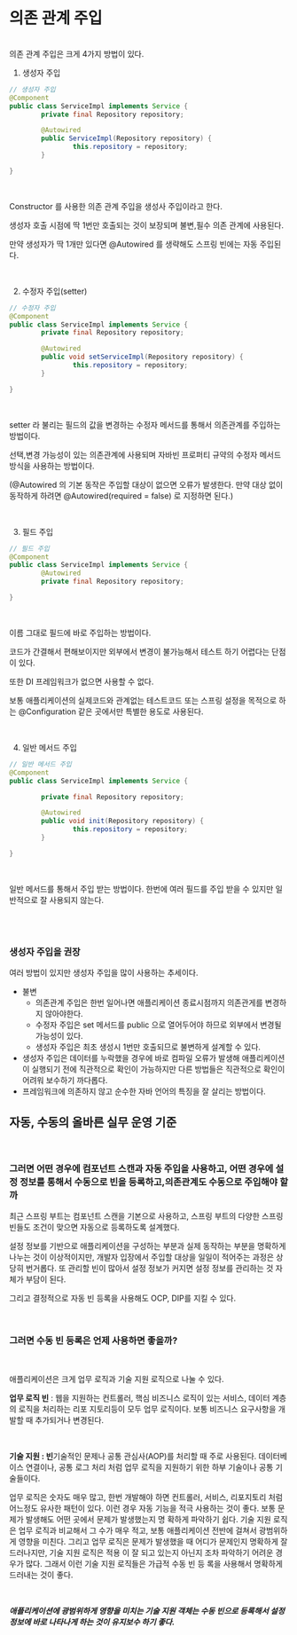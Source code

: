 # 의존 관계 주입

<br/>
의존 관계 주입은 크게 4가지 방법이 있다.

<br/>

1. 생성자 주입

```java
// 생성자 주입
@Component
public class ServiceImpl implements Service {
		private final Repository repository;

		@Autowired
		public ServiceImpl(Repository repository) {
				this.repository = repository;
		}

}
```

<br/>

Constructor 를 사용한 의존 관계 주입을 생성사 주입이라고 한다.

생성자 호출 시점에 딱 1번만 호출되는 것이 보장되며 불변,필수 의존 관계에 사용된다.

만약 생성자가 딱 1개만 있다면 @Autowired 를 생략해도 스프링 빈에는 자동 주입된다.

<br/>

2. 수정자 주입(setter)

```java
// 수정자 주입
@Component
public class ServiceImpl implements Service {
		private final Repository repository;

		@Autowired
		public void setServiceImpl(Repository repository) {
				this.repository = repository;
		}

}
```

<br/>

setter 라 불리는 필드의 값을 변경하는 수정자 메서드를 통해서 의존관계를 주입하는 방법이다.

선택,변경 가능성이 있는 의존관계에 사용되며 자바빈 프로퍼티 규약의 수정자 메서드 방식을 사용하는 방법이다.

(@Autowired 의 기본 동작은 주입할 대상이 없으면 오류가 발생한다. 만약 대상 없이 동작하게 하려면 @Autowired(required = false) 로 지정하면 된다.)

<br/>

3. 필드 주입

```java
// 필드 주입
@Component
public class ServiceImpl implements Service {
		@Autowired
		private final Repository repository;

}
```

<br/>

이름 그대로 필드에 바로 주입하는 방법이다.

코드가 간결해서 편해보이지만 외부에서 변경이 불가능해서 테스트 하기 어렵다는 단점이 있다.

또한 DI 프레임워크가 없으면 사용할 수 없다.

보통 애플리케이션의 실제코드와 관계없는 테스트코드 또는 스프링 설정을 목적으로 하는 @Configuration 같은 곳에서만 특별한 용도로 사용된다.

<br/>

4. 일반 메서드 주입

```java
// 일반 메서드 주입
@Component
public class ServiceImpl implements Service {

		private final Repository repository;

		@Autowired
		public void init(Repository repository) {
				this.repository = repository;
		}

}
```

<br/>

일반 메서드를 통해서 주입 받는 방법이다. 한번에 여러 필드를 주입 받을 수 있지만 일반적으로 잘 사용되지 않는다.

<br/>
<br/>

### 생성자 주입을 권장

여러 방법이 있지만 생성자 주입을 많이 사용하는 추세이다.
<br/>

- 불변
  - 의존관계 주입은 한번 일어나면 애플리케이션 종료시점까지 의존관게를 변경하지 않아야한다.
  - 수정자 주입은 set 메서드를 public 으로 열어두어야 하므로 외부에서 변경될 가능성이 있다.
  - 생성자 주입은 최초 생성시 1번만 호출되므로 불변하게 설계할 수 있다.
- 생성자 주입은 데이터를 누락했을 경우에 바로 컴파일 오류가 발생해 애플리케이션이 실행되기 전에 직관적으로 확인이 가능하지만 다른 방법들은 직관적으로 확인이 어려워 보수하기 까다롭다.
- 프레임워크에 의존하지 않고 순수한 자바 언어의 특징을 잘 살리는 방법이다.

## **자동**, **수동의 올바른 실무 운영 기준**

<br/>

### 그러면 어떤 경우에 컴포넌트 스캔과 자동 주입을 사용하고, 어떤 경우에 설정 정보를 통해서 수동으로 빈을 등록하고,의존관계도 수동으로 주입해야 할까

최근 스프링 부트는 컴포넌트 스캔을 기본으로 사용하고, 스프링 부트의 다양한 스프링 빈들도 조건이 맞으면 자동으로 등록하도록 설계했다.

설정 정보를 기반으로 애플리케이션을 구성하는 부분과 실제 동작하는 부분을 명확하게 나누는 것이 이상적이지만, 개발자 입장에서 주입할 대상을 일일이 적어주는 과정은 상당히 번거롭다. 또 관리할 빈이 많아서 설정 정보가 커지면 설정 정보를 관리하는 것 자체가 부담이 된다.

그리고 결정적으로 자동 빈 등록을 사용해도 OCP, DIP를 지킬 수 있다.

<br/>

### **그러면 수동 빈 등록은 언제 사용하면 좋을까?**

<br/>

애플리케이션은 크게 업무 로직과 기술 지원 로직으로 나눌 수 있다.

**업무 로직 빈** : 웹을 지원하는 컨트롤러, 핵심 비즈니스 로직이 있는 서비스, 데이터 계층의 로직을 처리하는 리포
지토리등이 모두 업무 로직이다. 보통 비즈니스 요구사항을 개발할 때 추가되거나 변경된다.

<br/>

**기술 지원 : 빈**기술적인 문제나 공통 관심사(AOP)를 처리할 때 주로 사용된다. 데이터베이스 연결이나, 공통 로그
처리 처럼 업무 로직을 지원하기 위한 하부 기술이나 공통 기술들이다.

업무 로직은 숫자도 매우 많고, 한번 개발해야 하면 컨트롤러, 서비스, 리포지토리 처럼 어느정도 유사한 패턴이
있다. 이런 경우 자동 기능을 적극 사용하는 것이 좋다. 보통 문제가 발생해도 어떤 곳에서 문제가 발생했는지 명
확하게 파악하기 쉽다.
기술 지원 로직은 업무 로직과 비교해서 그 수가 매우 적고, 보통 애플리케이션 전반에 걸쳐서 광범위하게 영향을
미친다. 그리고 업무 로직은 문제가 발생했을 때 어디가 문제인지 명확하게 잘 드러나지만, 기술 지원 로직은 적용
이 잘 되고 있는지 아닌지 조차 파악하기 어려운 경우가 많다. 그래서 이런 기술 지원 로직들은 가급적 수동 빈 등
록을 사용해서 명확하게 드러내는 것이 좋다.

<br/>

**_애플리케이션에 광범위하게 영향을 미치는 기술 지원 객체는 수동 빈으로 등록해서 설정 정보에 바로 나타나게 하는 것이 유지보수 하기 좋다._**
